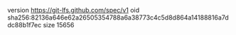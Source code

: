 version https://git-lfs.github.com/spec/v1
oid sha256:82136a646e62a26505354788a6a38773c4c5d8d864a14188816a7ddc88b1f7ec
size 15656
